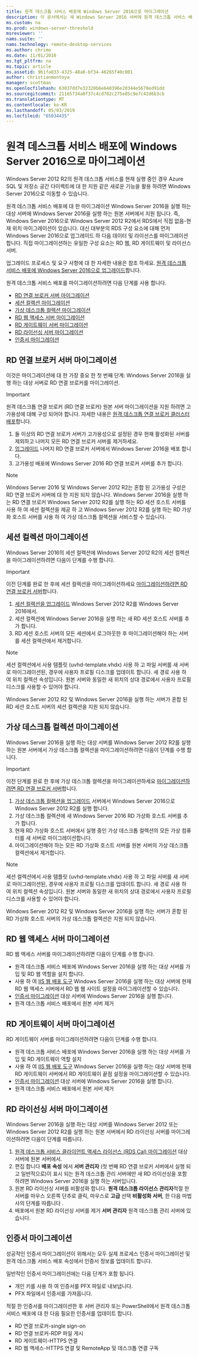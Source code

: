 ```yaml
---
title: 원격 데스크톱 서비스 배포에 Windows Server 2016으로 마이그레이션
description: 이 문서에서는 새 Windows Server 2016 서버에 원격 데스크톱 서비스 배포를 마이그레이션하는 방법을 설명 합니다.
ms.custom: na
ms.prod: windows-server-threshold
msreviewer: ''
nams.suite: ''
nams.technology: remote-desktop-services
ms.author: chrimo
ms.date: 11/01/2016
ms.tgt_pltfrm: na
ms.topic: article
ms.assetid: 9b1fa833-4325-48a8-bf34-46265f40c001
author: christianmontoya
manager: scottman
ms.openlocfilehash: 63037dd7e32320b6e640396e20344e5678ed91dd
ms.sourcegitcommit: 21165734a0f37c4cd702c275e85c9e7c42d6b3cb
ms.translationtype: MT
ms.contentlocale: ko-KR
ms.lasthandoff: 05/03/2019
ms.locfileid: "65034435"
---
```

# <a name="migrate-your-remote-desktop-services-deployment-to-windows-server-2016"></a>원격 데스크톱 서비스 배포에 Windows Server 2016으로 마이그레이션

Windows Server 2012 R2의 원격 데스크톱 서비스를 현재 실행 중인 경우 Azure SQL 및 저장소 공간 다이렉트에 대 한 지원 같은 새로운 기능을 활용 하려면 Windows Server 2016으로 이동할 수 있습니다.

원격 데스크톱 서비스 배포에 대 한 마이그레이션 Windows Server 2016을 실행 하는 대상 서버에 Windows Server 2016을 실행 하는 원본 서버에서 지원 됩니다. 즉, Windows Server 2016으로 Windows Server 2012 R2에서 RDS에서 직접 없음-현재 위치 마이그레이션이 있습니다. 대신 대부분의 RDS 구성 요소에 대해 먼저 Windows Server 2016으로 업그레이드 하 다음 데이터 및 라이선스를 마이그레이션합니다. 직접 마이그레이션하는 유일한 구성 요소는 RD 웹, RD 게이트웨이 및 라이선스 서버.

업그레이드 프로세스 및 요구 사항에 대 한 자세한 내용은 참조 하세요. [원격 데스크톱 서비스 배포에 Windows Server 2016으로 업그레이드](upgrade-to-rds-2016.md)합니다.

원격 데스크톱 서비스 배포를 마이그레이션하려면 다음 단계를 사용 합니다.
- [RD 연결 브로커 서버 마이그레이션](#migrate-rd-connection-broker-servers)
- [세션 컬렉션 마이그레이션](#migrate-session-collections)
- [가상 데스크톱 컬렉션 마이그레이션](#migrate-virtual-desktop-collections)
- [RD 웹 액세스 서버 마이그레이션](#migrate-rd-web-access-servers)
- [RD 게이트웨이 서버 마이그레이션](#migrate-rd-gateway-servers)
- [RD 라이선싱 서버 마이그레이션](#migrate-rd-licensing-servers)
- [인증서 마이그레이션](#migrate-certificates)

## <a name="migrate-rdconnection-broker-servers"></a>RD 연결 브로커 서버 마이그레이션

이것은 마이그레이션에 대 한 가장 중요 한 첫 번째 단계: Windows Server 2016을 실행 하는 대상 서버로 RD 연결 브로커를 마이그레이션.
> [!IMPORTANT] 
> 원격 데스크톱 연결 브로커 (RD 연결 브로커) 원본 서버 마이그레이션을 지원 하려면 고가용성에 대해 구성 되어야 합니다. 자세한 내용은 [원격 데스크톱 연결 브로커 클러스터 배포](Deploy-a-Remote-Desktop-Connection-Broker-cluster.md)합니다.

1. 둘 이상의 RD 연결 브로커 서버가 고가용성으로 설정된 경우 현재 활성화된 서버를 제외하고 나머지 모든 RD 연결 브로커 서버를 제거하세요.
2. [업그레이드](upgrade-to-rds-2016.md) 나머지 RD 연결 브로커 서버에서 Windows Server 2016을 배포 합니다.
3. 고가용성 배포에 Windows Server 2016 RD 연결 브로커 서버를 추가 합니다.

> [!NOTE] 
> Windows Server 2016 및 Windows Server 2012 R2는 혼합 된 고가용성 구성은 RD 연결 브로커 서버에 대 한 지원 되지 않습니다. Windows Server 2016을 실행 하는 RD 연결 브로커 Windows Server 2012 R2를 실행 하는 RD 세션 호스트 서버를 사용 하 여 세션 컬렉션을 제공 하 고 Windows Server 2012 R2를 실행 하는 RD 가상화 호스트 서버를 사용 하 여 가상 데스크톱 컬렉션을 서비스할 수 있습니다.

## <a name="migrate-session-collections"></a>세션 컬렉션 마이그레이션

Windows Server 2016의 세션 컬렉션에 Windows Server 2012 R2의 세션 컬렉션을 마이그레이션하려면 다음이 단계를 수행 합니다.
> [!IMPORTANT] 
> 이전 단계를 완료 한 후에 세션 컬렉션을 마이그레이션하세요 [마이그레이션하려면 RD 연결 브로커 서버](#migrate-rd-connection-broker-servers)합니다.

1. [세션 컬렉션을 업그레이드](Upgrade-to-RDSH-2016.md) Windows Server 2012 R2를 Windows Server 2016에서.
2. 세션 컬렉션에 Windows Server 2016을 실행 하는 새 RD 세션 호스트 서버를 추가 합니다.
3. RD 세션 호스트 서버의 모든 세션에서 로그아웃한 후 마이그레이션해야 하는 서버를 세션 컬렉션에서 제거합니다. 
> [!NOTE]
> 세션 컬렉션에서 사용 템플릿 (uvhd-template.vhdx) 사용 하 고 파일 서버를 새 서버로 마이그레이션된, 경우에 사용자 프로필 디스크를 업데이트 합니다. 새 경로 사용 하 여 위치 컬렉션 속성입니다. 원본 서버와 동일한 새 위치의 상대 경로에서 사용자 프로필 디스크를 사용할 수 있어야 합니다.
>
> Windows Server 2012 R2 및 Windows Server 2016을 실행 하는 서버가 혼합 된 RD 세션 호스트 서버의 세션 컬렉션을 지원 되지 않습니다.

## <a name="migrate-virtual-desktop-collections"></a>가상 데스크톱 컬렉션 마이그레이션

Windows Server 2016을 실행 하는 대상 서버를 Windows Server 2012 R2를 실행 하는 원본 서버에서 가상 데스크톱 컬렉션을 마이그레이션하려면 다음이 단계를 수행 합니다.

> [!IMPORTANT] 
> 이전 단계를 완료 한 후에 가상 데스크톱 컬렉션을 마이그레이션하세요 [마이그레이션하려면 RD 연결 브로커 서버](#migrate-rd-connection-broker-servers)합니다.

1. [가상 데스크톱 컬렉션을 업그레이드](Upgrade-to-RDVH-2016.md) 서버에서 Windows Server 2016으로 Windows Server 2012 R2를 실행 합니다.
2. 가상 데스크톱 컬렉션에 새 Windows Server 2016 RD 가상화 호스트 서버를 추가 합니다.
3. 현재 RD 가상화 호스트 서버에서 실행 중인 가상 데스크톱 컬렉션의 모든 가상 컴퓨터를 새 서버로 마이그레이션합니다. 
4. 마이그레이션해야 하는 모든 RD 가상화 호스트 서버를 원본 서버의 가상 데스크톱 컬렉션에서 제거합니다.

> [!NOTE] 
> 세션 컬렉션에서 사용 템플릿 (uvhd-template.vhdx) 사용 하 고 파일 서버를 새 서버로 마이그레이션된, 경우에 사용자 프로필 디스크를 업데이트 합니다. 새 경로 사용 하 여 위치 컬렉션 속성입니다. 원본 서버와 동일한 새 위치의 상대 경로에서 사용자 프로필 디스크를 사용할 수 있어야 합니다.
>
> Windows Server 2012 R2 및 Windows Server 2016을 실행 하는 서버가 혼합 된 RD 가상화 호스트 서버의 가상 데스크톱 컬렉션은 지원 되지 않습니다.

## <a name="migrate-rdweb-access-servers"></a>RD 웹 액세스 서버 마이그레이션
RD 웹 액세스 서버를 마이그레이션하려면 다음이 단계를 수행 합니다.
- 원격 데스크톱 서비스 배포에 Windows Server 2016을 실행 하는 대상 서버를 가입 및 RD 웹 역할을 설치 합니다.
- 사용 하 여 [IIS 웹 배포 도구](https://www.iis.net/) Windows Server 2016을 실행 하는 대상 서버에 현재 RD 웹 액세스 서버에서 RD 웹 웹 사이트 설정을 마이그레이션할 수 있습니다.
- [인증서 마이그레이션](#migrate-certificates) 대상 서버에 Windows Server 2016을 실행 합니다.
- 원격 데스크톱 서비스 배포에서 원본 서버 제거  

## <a name="migrate-rdgateway-servers"></a>RD 게이트웨이 서버 마이그레이션
RD 게이트웨이 서버를 마이그레이션하려면 다음이 단계를 수행 합니다.
- 원격 데스크톱 서비스 배포에 Windows Server 2016을 실행 하는 대상 서버를 가입 및 RD 게이트웨이 역할 설치
- 사용 하 여 [IIS 웹 배포 도구](https://www.iis.net/) Windows Server 2016을 실행 하는 대상 서버에 현재 RD 게이트웨이 서버에서 RD 게이트웨이 끝점 설정을 마이그레이션할 수 있습니다.
- [인증서 마이그레이션](#migrate-certificates) 대상 서버에 Windows Server 2016을 실행 합니다.
- 원격 데스크톱 서비스 배포에서 원본 서버 제거  

## <a name="migrate-rdlicensing-servers"></a>RD 라이선싱 서버 마이그레이션

Windows Server 2016을 실행 하는 대상 서버를 Windows Server 2012 또는 Windows Server 2012 R2를 실행 하는 원본 서버에서 RD 라이선싱 서버를 마이그레이션하려면 다음이 단계를 따릅니다.

1. [원격 데스크톱 서비스 클라이언트 액세스 라이선스 (RDS Cal) 마이그레이션](migrate-rds-cals.md) 대상 서버에 원본 서버에서.
2. 편집 합니다 **배포 속성** 에서 **서버 관리자** (첫 번째 RD 연결 브로커 서버에서 실행 되 고 일반적으로)이 표시 되는 원격 데스크톱 관리 서버에만 새 RD 라이선싱을 포함 하려면 Windows Server 2016을 실행 하는 서버입니다.
3. 원본 RD 라이선싱 서버를 비활성화 합니다. **원격 데스크톱 라이선스 관리자**적절 한 서버를 마우스 오른쪽 단추로 클릭, 마우스로 **고급** 선택 **비활성화 서버**, 한 다음 마법사의 단계를 따릅니다 .
4. 배포에서 원본 RD 라이선싱 서버를 제거 **서버 관리자** 원격 데스크톱 관리 서버에 있습니다.

## <a name="migrate-certificates"></a>인증서 마이그레이션

성공적인 인증서 마이그레이션이 위해서는 모두 실제 프로세스 인증서 마이그레이션 및 원격 데스크톱 서비스 배포 속성에서 인증서 정보를 업데이트 합니다.

일반적인 인증서 마이그레이션에는 다음 단계가 포함 됩니다.
- 개인 키를 사용 하 여 인증서를 PFX 파일로 내보냅니다.
- PFX 파일에서 인증서를 가져옵니다.

적절 한 인증서를 마이그레이션한 후 서버 관리자 또는 PowerShell에서 원격 데스크톱 서비스 배포에 대 한 다음 필요한 인증서를 업데이트 합니다. 
- RD 연결 브로커-single sign-on
- RD 연결 브로커-RDP 파일 게시
- RD 게이트웨이-HTTPS 연결
- RD 웹 액세스-HTTPS 연결 및 RemoteApp 및 데스크톱 연결 구독
